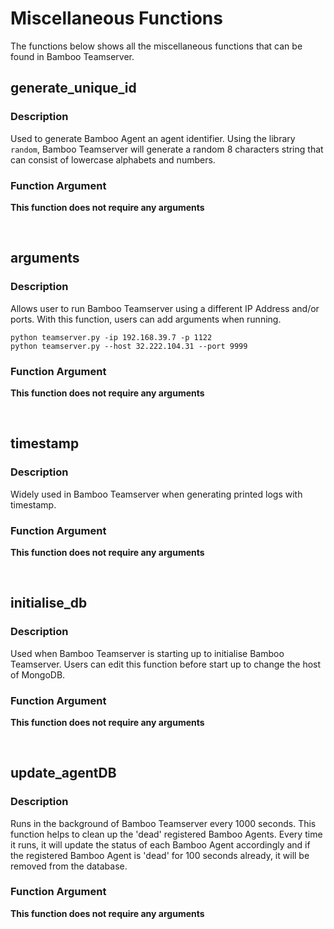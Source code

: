 # Miscellaneous Functions

The functions below shows all the miscellaneous functions that can be found in Bamboo Teamserver.

## generate_unique_id

### Description

Used to generate Bamboo Agent an agent identifier. Using the library `random`, Bamboo Teamserver will generate a random 8 characters string that can consist of lowercase alphabets and numbers.

### Function Argument

**This function does not require any arguments**

<br>

## arguments

### Description

Allows user to run Bamboo Teamserver using a different IP Address and/or ports. With this function, users can add arguments when running.

```
python teamserver.py -ip 192.168.39.7 -p 1122
python teamserver.py --host 32.222.104.31 --port 9999
```

### Function Argument

**This function does not require any arguments**

<br>

## timestamp

### Description

Widely used in Bamboo Teamserver when generating printed logs with timestamp.

### Function Argument

**This function does not require any arguments**

<br>

## initialise_db

### Description

Used when Bamboo Teamserver is starting up to initialise Bamboo Teamserver. Users can edit this function before start up to change the host of MongoDB.

### Function Argument

**This function does not require any arguments**

<br>

## update_agentDB

### Description

Runs in the background of Bamboo Teamserver every 1000 seconds. This function helps to clean up the 'dead' registered Bamboo Agents. Every time it runs, it will update the status of each Bamboo Agent accordingly and if the registered Bamboo Agent is 'dead' for 100 seconds already, it will be removed from the database.

### Function Argument

**This function does not require any arguments**